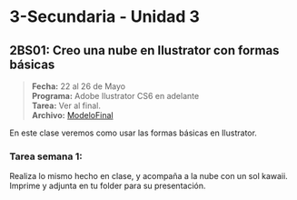 # 3-Secundaria - Unidad 3

<div class="currentTheme">

## 2BS01: Creo una nube en Ilustrator con formas básicas

> **Fecha:** 22 al 26 de Mayo<br> **Programa:** Adobe Ilustrator CS6 en adelante<br> **Tarea:** Ver al final.<br> **Archivo:** [ModeloFinal](https://github.com/israelcueva/colegio-docs/blob/a19ccbad37cba7b451be27cc8e5523964f9c076c/docs/3-secundaria/archivos/Unidad3/3SEC-2BS01.jpg ':include :type=code')

En este clase veremos como usar las formas básicas en Ilustrator.


### Tarea semana 1:

Realiza lo mismo hecho en clase, y acompaña a la nube con un sol kawaii. Imprime y adjunta en tu folder para su presentación.

</div>